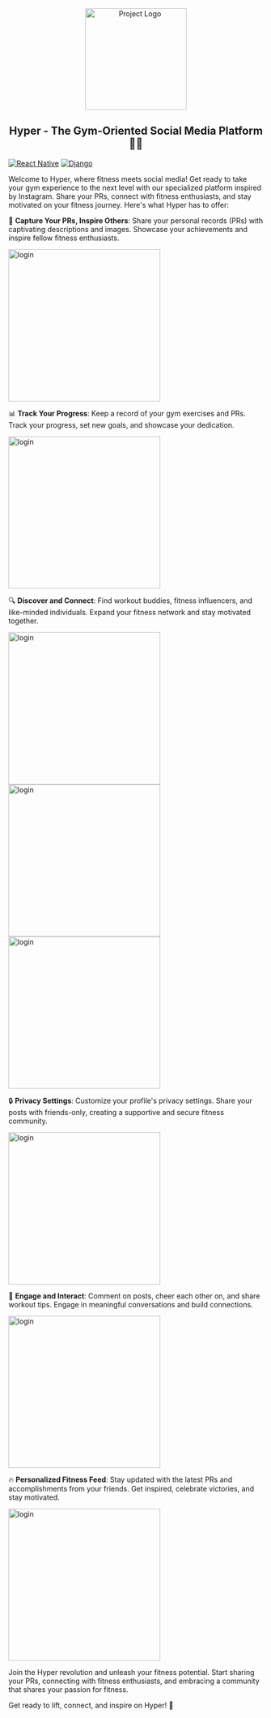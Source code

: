 <div align="center">
  <img src="demo/hyper-logo.png" alt="Project Logo" width="200px">
</div>

## <div align="center">Hyper - The Gym-Oriented Social Media Platform 🏋️‍♂️</div>

[![React Native](https://img.shields.io/badge/React%20Native-v0.64.2-blue.svg)](https://reactnative.dev/)
[![Django](https://img.shields.io/badge/Django-v3.2.6-green.svg)](https://www.djangoproject.com/)

Welcome to Hyper, where fitness meets social media! Get ready to take your gym experience to the next level with our specialized platform inspired by Instagram. Share your PRs, connect with fitness enthusiasts, and stay motivated on your fitness journey. Here's what Hyper has to offer:

📸 **Capture Your PRs, Inspire Others**: Share your personal records (PRs) with captivating descriptions and images. Showcase your achievements and inspire fellow fitness enthusiasts.

<div>
  <img src="demo/upload.jpeg" alt="login" width="300">
</div>

📊 **Track Your Progress**: Keep a record of your gym exercises and PRs. Track your progress, set new goals, and showcase your dedication.

<div>
  <img src="demo/your-profil.jpeg" alt="login" width="300">
</div>

🔍 **Discover and Connect**: Find workout buddies, fitness influencers, and like-minded individuals. Expand your fitness network and stay motivated together.

<div>
  <img src="demo/explore.jpeg" alt="login" width="300">
  <img src="demo/search-user.jpeg" alt="login" width="300">
  <img src="demo/friend-comm-req.jpeg" alt="login" width="300">
</div>

🔒 **Privacy Settings**: Customize your profile's privacy settings. Share your posts with friends-only, creating a supportive and secure fitness community.

<div>
  <img src="demo/private-acc.jpeg" alt="login" width="300">
</div>

🙌 **Engage and Interact**: Comment on posts, cheer each other on, and share workout tips. Engage in meaningful conversations and build connections.

<div>
  <img src="demo/comments.jpeg" alt="login" width="300">
</div>

🔥 **Personalized Fitness Feed**: Stay updated with the latest PRs and accomplishments from your friends. Get inspired, celebrate victories, and stay motivated.

<div>
  <img src="demo/feed.jpeg" alt="login" width="300">
</div>

Join the Hyper revolution and unleash your fitness potential. Start sharing your PRs, connecting with fitness enthusiasts, and embracing a community that shares your passion for fitness.

Get ready to lift, connect, and inspire on Hyper! 🚀
